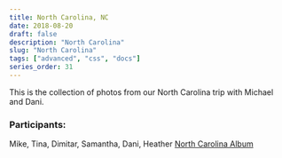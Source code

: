 ```yaml
---
title: North Carolina, NC
date: 2018-08-20
draft: false
description: "North Carolina"
slug: "North Carolina"
tags: ["advanced", "css", "docs"]
series_order: 31
---
```


This is the collection of photos from our North Carolina trip with Michael and Dani.

### Participants:
Mike, Tina, Dimitar, Samantha, Dani, Heather
[North Carolina Album](https://photos.app.goo.gl/VBNsPPtiD2SbKKc97)
